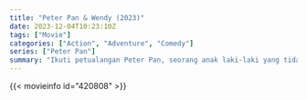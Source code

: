 ```yaml
---
title: "Peter Pan & Wendy (2023)"
date: 2023-12-04T10:23:10Z
tags: ["Movie"]
categories: ["Action", "Adventure", "Comedy"]
series: ["Peter Pan"]
summary: "Ikuti petualangan Peter Pan, seorang anak laki-laki yang tidak ingin tumbuh dewasa, dan bagaimana dia merekrut tiga saudara kandung di London, dan bersama-sama mereka memulai petualangan ajaib di pulau Neverland yang terpesona."
---
```


<mux-player stream-type="on-demand"
src="https://kp3d-my.sharepoint.com/personal/ryoo_kp3d_onmicrosoft_com/_layouts/15/download.aspx?share=EWtkgRxMuglAjEA7vfhYEC4BcwGBI-GuMHEvRaKfEHEpNQ" prefer-playback="mse" controls>

</mux-player>


{{< movieinfo id="420808" >}}

<script src="https://cdn.jsdelivr.net/npm/@mux/mux-player"></script>

 <script type="application/ld+json ">
{
"@context": "https://schema.org/",
"@type": "VideoObject",
"name": "Peter Pan & Wendy",
"contentUrl": "https://stream.mux.com/qAWUKyFCgA5F4WVO7dojqui00kvsVKMI01jyt55901A9nM.m3u8",
"thumbnailUrl": "https://www.themoviedb.org/t/p/original/wZ4WOYdFwxd9hcVYDvpI99eKQZ.jpg?width=314&fit_mode=preserve&time=25",
"uploadDate": "2023-12-04T10:23:10Z",
}

</script>

